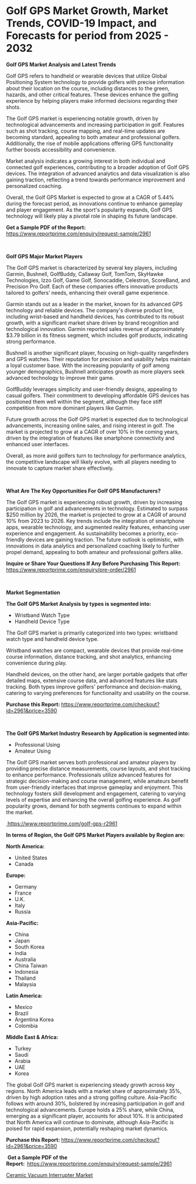 <p><h1>Golf GPS Market Growth, Market Trends, COVID-19 Impact, and Forecasts for period from 2025 - 2032</h1></p><p><strong>Golf GPS Market Analysis and Latest Trends</strong></p>
<p><p>Golf GPS refers to handheld or wearable devices that utilize Global Positioning System technology to provide golfers with precise information about their location on the course, including distances to the green, hazards, and other critical features. These devices enhance the golfing experience by helping players make informed decisions regarding their shots.</p><p>The Golf GPS market is experiencing notable growth, driven by technological advancements and increasing participation in golf. Features such as shot tracking, course mapping, and real-time updates are becoming standard, appealing to both amateur and professional golfers. Additionally, the rise of mobile applications offering GPS functionality further boosts accessibility and convenience.</p><p>Market analysis indicates a growing interest in both individual and connected golf experiences, contributing to a broader adoption of Golf GPS devices. The integration of advanced analytics and data visualization is also gaining traction, reflecting a trend towards performance improvement and personalized coaching.</p><p>Overall, the Golf GPS Market is expected to grow at a CAGR of 5.44% during the forecast period, as innovations continue to enhance gameplay and player engagement. As the sport's popularity expands, Golf GPS technology will likely play a pivotal role in shaping its future landscape.</p></p>
<p><strong>Get a Sample PDF of the Report:&nbsp;</strong> <a href="https://www.reportprime.com/enquiry/request-sample/2961?utm_campaign=3574&utm_medium=2&utm_source=Github&utm_content=ia&utm_term=18032025&utm_id=golf-gps">https://www.reportprime.com/enquiry/request-sample/2961</a></p>
<p>&nbsp;</p>
<p><strong>Golf GPS Major Market Players</strong></p>
<p><p>The Golf GPS market is characterized by several key players, including Garmin, Bushnell, GolfBuddy, Callaway Golf, TomTom, SkyHawke Technologies, Izzo Golf, Game Golf, Sonocaddie, Celestron, ScoreBand, and Precision Pro Golf. Each of these companies offers innovative products tailored to golfers’ needs, enhancing their overall game experience.</p><p>Garmin stands out as a leader in the market, known for its advanced GPS technology and reliable devices. The company's diverse product line, including wrist-based and handheld devices, has contributed to its robust growth, with a significant market share driven by brand recognition and technological innovation. Garmin reported sales revenue of approximately $3.79 billion in its fitness segment, which includes golf products, indicating strong performance.</p><p>Bushnell is another significant player, focusing on high-quality rangefinders and GPS watches. Their reputation for precision and usability helps maintain a loyal customer base. With the increasing popularity of golf among younger demographics, Bushnell anticipates growth as more players seek advanced technology to improve their game.</p><p>GolfBuddy leverages simplicity and user-friendly designs, appealing to casual golfers. Their commitment to developing affordable GPS devices has positioned them well within the segment, although they face stiff competition from more dominant players like Garmin.</p><p>Future growth across the Golf GPS market is expected due to technological advancements, increasing online sales, and rising interest in golf. The market is projected to grow at a CAGR of over 10% in the coming years, driven by the integration of features like smartphone connectivity and enhanced user interfaces.</p><p>Overall, as more avid golfers turn to technology for performance analytics, the competitive landscape will likely evolve, with all players needing to innovate to capture market share effectively.</p></p>
<p>&nbsp;</p>
<p><strong>What Are The Key Opportunities For Golf GPS Manufacturers?</strong></p>
<p><p>The Golf GPS market is experiencing robust growth, driven by increasing participation in golf and advancements in technology. Estimated to surpass $250 million by 2026, the market is projected to grow at a CAGR of around 10% from 2023 to 2026. Key trends include the integration of smartphone apps, wearable technology, and augmented reality features, enhancing user experience and engagement. As sustainability becomes a priority, eco-friendly devices are gaining traction. The future outlook is optimistic, with innovations in data analytics and personalized coaching likely to further propel demand, appealing to both amateur and professional golfers alike.</p></p>
<p><strong>Inquire or Share Your Questions If Any Before Purchasing This Report:</strong> <a href="https://www.reportprime.com/enquiry/pre-order/2961?utm_campaign=3574&utm_medium=2&utm_source=Github&utm_content=ia&utm_term=18032025&utm_id=golf-gps">https://www.reportprime.com/enquiry/pre-order/2961</a></p>
<p>&nbsp;</p>
<p><strong>Market Segmentation</strong></p>
<p><strong>The Golf GPS Market Analysis by types is segmented into:</strong></p>
<p><ul><li>Wristband Watch Type</li><li>Handheld Device Type</li></ul></p>
<p><p>The Golf GPS market is primarily categorized into two types: wristband watch type and handheld device type. </p><p>Wristband watches are compact, wearable devices that provide real-time course information, distance tracking, and shot analytics, enhancing convenience during play. </p><p>Handheld devices, on the other hand, are larger portable gadgets that offer detailed maps, extensive course data, and advanced features like stats tracking. Both types improve golfers' performance and decision-making, catering to varying preferences for functionality and usability on the course.</p></p>
<p><strong>Purchase this Report:&nbsp;</strong><a href="https://www.reportprime.com/checkout?id=2961&price=3590&utm_campaign=3574&utm_medium=2&utm_source=Github&utm_content=ia&utm_term=18032025&utm_id=golf-gps">https://www.reportprime.com/checkout?id=2961&price=3590</a></p>
<p>&nbsp;</p>
<p><strong>The Golf GPS Market Industry Research by Application is segmented into:</strong></p>
<p><ul><li>Professional Using</li><li>Amateur Using</li></ul></p>
<p><p>The Golf GPS market serves both professional and amateur players by providing precise distance measurements, course layouts, and shot tracking to enhance performance. Professionals utilize advanced features for strategic decision-making and course management, while amateurs benefit from user-friendly interfaces that improve gameplay and enjoyment. This technology fosters skill development and engagement, catering to varying levels of expertise and enhancing the overall golfing experience. As golf popularity grows, demand for both segments continues to expand within the market.</p></p>
<p><a href="https://www.reportprime.com/golf-gps-r2961?utm_campaign=3574&utm_medium=2&utm_source=Github&utm_content=ia&utm_term=18032025&utm_id=golf-gps">&nbsp;https://www.reportprime.com/golf-gps-r2961</a></p>
<p><strong>In terms of Region, the Golf GPS Market Players available by Region are:</strong></p>
<p>
    <p> <strong> North America: </strong>
        <ul>
            <li>United States</li>
            <li>Canada</li>
        </ul>
        </p> 
    <p> <strong> Europe: </strong>
        <ul>
            <li>Germany</li>
            <li>France</li>
            <li>U.K.</li>
            <li>Italy</li>
            <li>Russia</li>
        </ul>
        </p> 
    <p> <strong> Asia-Pacific: </strong>
        <ul>
            <li>China</li>
            <li>Japan</li>
            <li>South Korea</li>
            <li>India</li>
            <li>Australia</li>
            <li>China Taiwan</li>
            <li>Indonesia</li>
            <li>Thailand</li>
            <li>Malaysia</li>
        </ul>
        </p> 
    <p> <strong> Latin America: </strong>
        <ul>
            <li>Mexico</li>
            <li>Brazil</li>
            <li>Argentina Korea</li>
            <li>Colombia</li>
        </ul>
        </p> 
    <p> <strong> Middle East & Africa: </strong>
        <ul>
            <li>Turkey</li>
            <li>Saudi</li>
            <li>Arabia</li>
            <li>UAE</li>
            <li>Korea</li>
        </ul>
    </p>
    </p>
<p><p>The global Golf GPS market is experiencing steady growth across key regions. North America leads with a market share of approximately 35%, driven by high adoption rates and a strong golfing culture. Asia-Pacific follows with around 30%, bolstered by increasing participation in golf and technological advancements. Europe holds a 25% share, while China, emerging as a significant player, accounts for about 10%. It is anticipated that North America will continue to dominate, although Asia-Pacific is poised for rapid expansion, potentially reshaping market dynamics.</p></p>
<p><strong>Purchase this Report: </strong><a href="https://www.reportprime.com/checkout?id=2961&price=3590&utm_campaign=3574&utm_medium=2&utm_source=Github&utm_content=ia&utm_term=18032025&utm_id=golf-gps">https://www.reportprime.com/checkout?id=2961&price=3590</a></p>
<p>&nbsp;<strong>Get a Sample PDF of the Report:&nbsp;&nbsp;</strong><a href="https://www.reportprime.com/enquiry/request-sample/2961?utm_campaign=3574&utm_medium=2&utm_source=Github&utm_content=ia&utm_term=18032025&utm_id=golf-gps">https://www.reportprime.com/enquiry/request-sample/2961</a></p>
<p><strong></strong></p>
<p><p><a href="https://github.com/sahoolipko6f/Market-Research-Report-List-1/blob/main/ceramic-vacuum-interrupter-market.md?utm_campaign=3574&utm_medium=2&utm_source=Github&utm_content=ia&utm_term=18032025&utm_id=golf-gps">Ceramic Vacuum Interrupter Market</a></p></p>